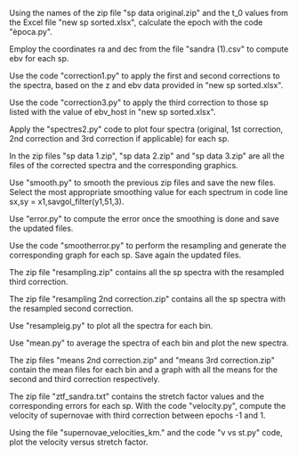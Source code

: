 Using the names of the zip file "sp data original.zip" and the t_0 values from the Excel file "new sp sorted.xlsx", calculate the epoch with the code "època.py".

Employ the coordinates ra and dec from the file "sandra (1).csv" to compute ebv for each sp.

Use the code "correction1.py" to apply the first and second corrections to the spectra, based on the z and ebv data provided in "new sp sorted.xlsx".

Use the code "correction3.py" to apply the third correction to those sp listed with the value of ebv_host in "new sp sorted.xlsx".

Apply the "spectres2.py" code to plot four spectra (original, 1st correction, 2nd correction and 3rd correction if applicable) for each sp.

In the zip files "sp data 1.zip", "sp data 2.zip" and "sp data 3.zip" are all the files of the corrected spectra and the corresponding graphics.

Use "smooth.py" to smooth the previous zip files and save the new files. Select the most appropriate smoothing value for each spectrum in code line sx,sy = x1,savgol_filter(y1,51,3).

Use "error.py" to compute the error once the smoothing is done and save the updated files.

Use the code "smootherror.py" to perform the resampling and generate the corresponding graph for each sp. Save again the updated files.

The zip file "resampling.zip" contains all the sp spectra with the resampled third correction.

The zip file "resampling 2nd correction.zip" contains all the sp spectra with the resampled second correction.

Use "resampleig.py" to plot all the spectra for each bin.

Use "mean.py" to average the spectra of each bin and plot the new spectra.

The zip files "means 2nd correction.zip" and "means 3rd correction.zip" contain the mean files for each bin and a graph with all the means for the second and third correction respectively.

The zip file "ztf_sandra.txt" contains ​​the stretch factor values and the corresponding errors for each sp. With the code "velocity.py", compute the velocity of supernovae with third correction between epochs -1 and 1. 

Using the file "supernovae_velocities_km." and the code "v vs st.py" code, plot the velocity versus stretch factor.
